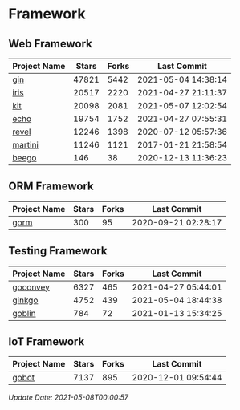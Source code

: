 # Framework

## Web Framework
| Project Name | Stars | Forks | Last Commit |
| ------------ | ----- | ----- | ----------- |
| [gin](https://github.com/gin-gonic/gin) | 47821 | 5442 | 2021-05-04 14:38:14 |
| [iris](https://github.com/kataras/iris) | 20517 | 2220 | 2021-04-27 21:11:37 |
| [kit](https://github.com/go-kit/kit) | 20098 | 2081 | 2021-05-07 12:02:54 |
| [echo](https://github.com/labstack/echo) | 19754 | 1752 | 2021-04-27 07:55:31 |
| [revel](https://github.com/revel/revel) | 12246 | 1398 | 2020-07-12 05:57:36 |
| [martini](https://github.com/go-martini/martini) | 11246 | 1121 | 2017-01-21 21:58:54 |
| [beego](https://github.com/astaxie/beego) | 146 | 38 | 2020-12-13 11:36:23 |

## ORM Framework
| Project Name | Stars | Forks | Last Commit |
| ------------ | ----- | ----- | ----------- |
| [gorm](https://github.com/jinzhu/gorm) | 300 | 95 | 2020-09-21 02:28:17 |

## Testing Framework
| Project Name | Stars | Forks | Last Commit |
| ------------ | ----- | ----- | ----------- |
| [goconvey](https://github.com/smartystreets/goconvey) | 6327 | 465 | 2021-04-27 05:44:01 |
| [ginkgo](https://github.com/onsi/ginkgo) | 4752 | 439 | 2021-05-04 18:44:38 |
| [goblin](https://github.com/franela/goblin) | 784 | 72 | 2021-01-13 15:34:25 |

## IoT Framework
| Project Name | Stars | Forks | Last Commit |
| ------------ | ----- | ----- | ----------- |
| [gobot](https://github.com/hybridgroup/gobot) | 7137 | 895 | 2020-12-01 09:54:44 |

*Update Date: 2021-05-08T00:00:57*